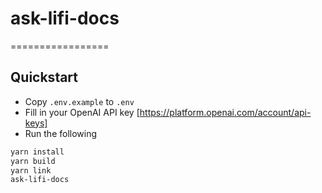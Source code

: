 # ask-lifi-docs
=================

## Quickstart

- Copy `.env.example` to `.env`
- Fill in your OpenAI API key [https://platform.openai.com/account/api-keys]
- Run the following
```bash
yarn install
yarn build
yarn link
ask-lifi-docs
```
